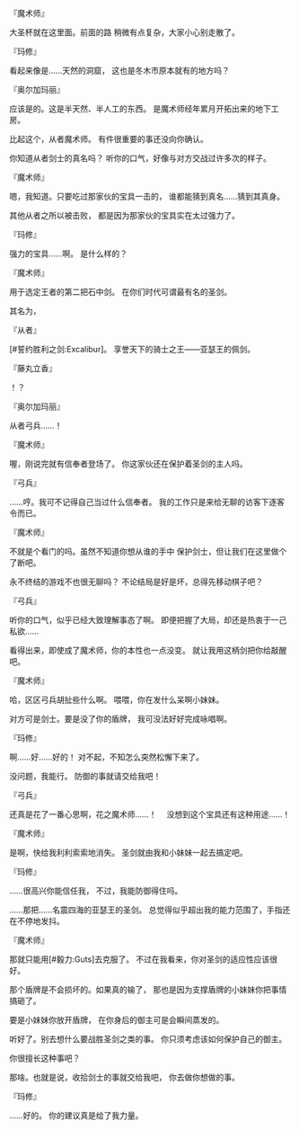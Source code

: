 『魔术师』

大圣杯就在这里面。前面的路
稍微有点复杂，大家小心别走散了。

『玛修』

看起来像是……天然的洞窟，
这也是冬木市原本就有的地方吗？

『奥尔加玛丽』

应该是的。这是半天然、半人工的东西。
是魔术师经年累月开拓出来的地下工房。

比起这个，从者魔术师。
有件很重要的事还没向你确认。

你知道从者剑士的真名吗？
听你的口气，好像与对方交战过许多次的样子。

『魔术师』

嗯，我知道。只要吃过那家伙的宝具一击的，
谁都能猜到真名……猜到其真身。

其他从者之所以被击败，
都是因为那家伙的宝具实在太过强力了。

『玛修』

强力的宝具……啊。
是什么样的？

『魔术师』

用于选定王者的第二把石中剑。
在你们时代可谓最有名的圣剑。

其名为，

『从者』

[#誓约胜利之剑:Excalibur]。
享誉天下的骑士之王——亚瑟王的佩剑。

『藤丸立香』

！？

『奥尔加玛丽』

从者弓兵……！

『魔术师』

喔，刚说完就有信奉者登场了。
你这家伙还在保护着圣剑的主人吗。

『弓兵』

……哼。我可不记得自己当过什么信奉者。
我的工作只是来给无聊的访客下逐客令而已。

『魔术师』

不就是个看门的吗。虽然不知道你想从谁的手中
保护剑士，但让我们在这里做个了断吧。

永不终结的游戏不也很无聊吗？
不论结局是好是坏，总得先移动棋子吧？

『弓兵』

听你的口气，似乎已经大致理解事态了啊。
即便把握了大局，却还是热衷于一己私欲……

看得出来，即使成了魔术师，你的本性也一点没变。
就让我用这柄剑把你给敲醒吧。

『魔术师』

哈，区区弓兵胡扯些什么啊。
喂喂，你在发什么呆啊小妹妹。

对方可是剑士。要是没了你的盾牌，
我可没法好好完成咏唱啊。

『玛修』

啊……好……好的！
对不起，不知怎么突然松懈下来了。

没问题，我能行。
防御的事就请交给我吧！

『弓兵』

还真是花了一番心思啊，花之魔术师……！　
没想到这个宝具还有这种用途……！

『魔术师』

是啊，快给我利利索索地消失。
圣剑就由我和小妹妹一起去搞定吧。

『玛修』

……很高兴你能信任我，
不过，我能防御得住吗。

……那把……名震四海的亚瑟王的圣剑。
总觉得似乎超出我的能力范围了，手指还在不停地发抖。

『魔术师』

那就只能用[#毅力:Guts]去克服了。
不过在我看来，你对圣剑的适应性应该很好。

那个盾牌是不会损坏的。如果真的输了，
那也是因为支撑盾牌的小妹妹你把事情搞砸了。

要是小妹妹你放开盾牌，
在你身后的御主可是会瞬间蒸发的。

听好了。别去想什么要战胜圣剑之类的事。
你只须考虑该如何保护自己的御主。

你很擅长这种事吧？

那啥。也就是说，收拾剑士的事就交给我吧，
你去做你想做的事。

『玛修』

……好的。
你的建议真是给了我力量。

